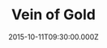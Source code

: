 ---
title: "Vein of Gold"
image: "https://i.imgur.com/MuLYIpM.jpg"
date: "2015-10-11T09:30:00.000Z"
video:
  type: "vimeo"
  id: 142060718
speaker:
  name: "Adam Julch"
  permalink: "adam-julch"
series: "prospectors"
---